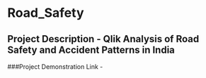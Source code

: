 # Road_Safety
## Project Description - Qlik Analysis of Road Safety and Accident Patterns in India

###Project Demonstration Link - 
